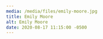 ```yaml
---
media: /media/files/emily-moore.jpg
title: Emily Moore
alt: Emily Moore
date: 2020-08-17 11:15:00 -0500
---
```

